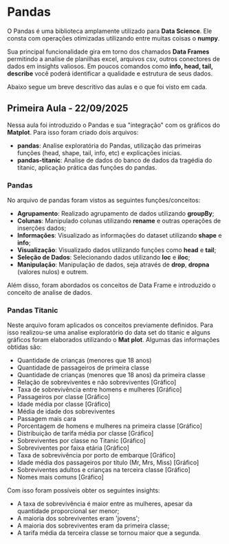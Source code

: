# Pandas

O Pandas é uma biblioteca amplamente utilizado para **Data Science**. Ele consta com operações otimizadas utilizando entre muitas coisas o **numpy**.

Sua principal funcionalidade gira em torno dos chamados **Data Frames** permitindo a analise de planilhas excel, arquivos csv, outros conectores de dados em insights valiosos. Em poucos comandos como **info, head, tail, describe** você poderá identificar a qualidade e estrutura de seus dados.

Abaixo segue um breve descritivo das aulas e o que foi visto em cada.

## Primeira Aula - 22/09/2025

Nessa aula foi introduzido o Pandas e sua "integração" com os gráficos do **Matplot**. Para isso foram criado dois arquivos:

* **pandas**: Analise exploratória do Pandas, utilização das primeiras funções (head, shape, tail, info, etc) e explicações inicias.
* **pandas-titanic**: Analise de dados do banco de dados da tragédia do titanic, aplicação prática das funções do pandas.

### Pandas

No arquivo de pandas foram vistos as seguintes funções/conceitos:

* **Agrupamento**: Realizado agrupamento de dados utilizando **groupBy**;
* **Colunas**: Manipulado colunas utilizando **rename** e outras operações de inserções dados;
* **Informações**: Visualizado as informações do dataset utilizando **shape** e **info**;
* **Visualização**: Visualizado dados utilizando funções como **head** e **tail**;
* **Seleção de Dados**: Selecionando dados utilizando **loc** e **iloc**;
* **Manipulação**: Manipulação de dados, seja através de **drop**, **dropna** (valores nulos) e outrem.

Além disso, foram abordados os conceitos de Data Frame e introduzido o conceito de analise de dados.

### Pandas Titanic

Neste arquivo foram aplicados os conceitos previamente definidos. Para isso realizou-se uma analise exploratório do data set do titanic e alguns gráficos foram elaborados utilizando o **Mat plot**. Algumas das informações obtidas são:

* Quantidade de crianças (menores que 18 anos)
* Quantidade de passageiros de primeira classe
* Quantidade de crianças (menores que 18 anos) da primeira classe
* Relação de sobreviventes e não sobreviventes [Gráfico]
* Taxa de sobrevivência entre homens e mulheres [Gráfico]
* Passageiros por classe [Gráfico]
* Idade média por classe [Gráfico]
* Média de idade dos sobreviventes
* Passagem mais cara
* Porcentagem de homens e mulheres na primeira classe [Gráfico]
* Distribuição de tarifa média por classe [Gráfico]
* Sobreviventes por classe no Titanic [Gráfico]
* Sobreviventes por faixa etária [Gráfico]
* Taxa de sobrevivência por porto de embarque [Gráfico]
* Idade média dos passageiros por título (Mr, Mrs, Miss) [Gráfico]
* Sobreviventes adultos e crianças na terceira classe [Gráfico]
* Nomes mais comuns [Gráfico]

Com isso foram possíveis obter os seguintes insights:

* A taxa de sobrevivência é maior entre as mulheres, apesar da quantidade proporcional ser menor;
* A maioria dos sobreviventes eram 'jovens';
* A maioria dos sobreviventes eram da primeira classe;
* A tarifa média da terceira classe se tornou maior que a segunda.